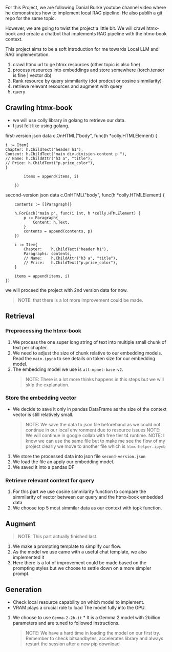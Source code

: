For this Project, we are following Danial Burke youtube channel video where he demonstrates how to implement local RAG pipeline. He also publih a git repo for the same topic.

However, we are going to twist the project a little bit. We will crawl htmx-book and create a chatbot that implements RAG pipeline with the htmx-book context.

This project aims to be a soft introduction for me towards Local LLM and RAG implementation.

1. crawl htmx url to ge htmx resources (other topic is also fine)
2. process resources into embeddings and store somewhere (torch.tensor is fine | vector db)
3. Rank resource by query simmilarity (dot prodcut or cosine simmilarity)
4. retrieve relevant resources and augment with query
5. query

## Crawling htmx-book

- we will use colly library in golang to retrieve our data.
- I just felt like using golang.

first-version json data
c.OnHTML("body", func(h \*colly.HTMLElement) {

    i := Item{
    Chapter: h.ChildText("header h1"),
    Content: h.ChildText("main div.division-content p "),
    // Name: h.ChildAttr("h3 a", "title"),
    // Price: h.ChildText("p.price_color"),
    }

            items = append(items, i)

        })

second-version json data
c.OnHTML("body", func(h \*colly.HTMLElement) {

    	contents := []Paragraph{}

    	h.ForEach("main p", func(i int, h *colly.HTMLElement) {
    		p := Paragraph{
    			Content: h.Text,
    		}
    		contents = append(contents, p)
    	})

    	i := Item{
    		Chapter:    h.ChildText("header h1"),
    		Paragraphs: contents,
    		// Name:    h.ChildAttr("h3 a", "title"),
    		// Price:   h.ChildText("p.price_color"),
    	}

    	items = append(items, i)
    })

we will proceed the project with 2nd version data for now.

> NOTE: that there is a lot more improvement could be made.

## Retrieval

### Preprocessing the htmx-book

1. We process the one super long string of text into multiple small chunk of text per chapter.
2. We need to adjust the size of chunk relative to our embedding models. Read the `main.ipynb` to see details on token size for our embedding model.
3. The embedding model we use is `all-mpnet-base-v2`.
   > NOTE: There is a lot more thinks happens in this steps but we will skip the explanation.

### Store the embedding vector

- We decide to save it only in pandas DataFrame as the size of the context vector is still relatively small.
  > NOTE: We save the data to json file beforehand as we could not continue in our local environment due to resource issues
  > NOTE: We will continue in google collab with free tier t4 runtime.
  > NOTE: I know we can use the same file but to make me see the flow of my project clearly we move to another file which is `htmx-helper.ipynb`

1. We store the processed data into json file `second-version.json`
2. We load the file an apply our embedding model.
3. We saved it into a pandas DF

### Retrieve relevant context for query

1. For this part we use cosine simmilarity function to compare the simmilarity of vector between our query and the htmx-book embedded data
2. We choose top 5 most simmilar data as our context with topk function.

## Augment

> NOTE: This part actually finished last.

1. We make a prompting template to simplify our flow.
2. As the model we use came with a useful chat template, we also implemented it
3. Here there is a lot of improvement could be made based on the prompting styles but we choose to settle down on a more simpler prompt.

## Generation

- Check local resource capability on which model to implement.
- VRAM plays a crucial role to load The model fully into the GPU.

1. We choose to use `Gemma-2-2b-it` \* It is a Gemma 2 model with 2billion parameters and are tuned to followed instructions.
   > NOTE: We have a hard time in loading the model on our first try. Remember to check bitsandbytes, accelerates library and always restart the session after a new pip download
